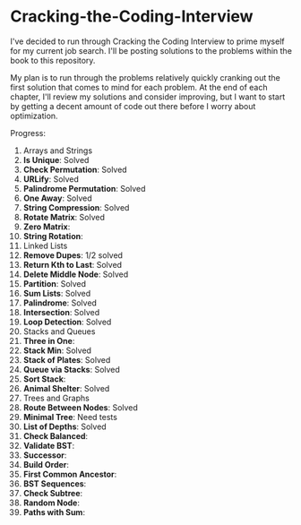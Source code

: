 # Cracking-the-Coding-Interview
I've decided to run through Cracking the Coding Interview to prime myself for my current job search. I'll be posting solutions to the problems within the book to this repository.

My plan is to run through the problems relatively quickly cranking out the first solution that comes to mind for each problem. At the end of each chapter, I'll review my solutions and consider improving, but I want to start by getting a decent amount of code out there before I worry about optimization.

Progress:

1. Arrays and Strings
  1. **Is Unique**:  Solved
  2. **Check Permutation**: Solved
  3. **URLify**: Solved
  4. **Palindrome Permutation**: Solved
  5. **One Away**: Solved
  6. **String Compression**: Solved
  7. **Rotate Matrix**: Solved
  8. **Zero Matrix**:
  9. **String Rotation**:
2. Linked Lists
  1. **Remove Dupes**: 1/2 solved
  2. **Return Kth to Last**: Solved
  3. **Delete Middle Node**: Solved
  4. **Partition**: Solved
  5. **Sum Lists**: Solved
  6. **Palindrome**: Solved
  7. **Intersection**: Solved
  8. **Loop Detection**: Solved
3. Stacks and Queues
  1. **Three in One**:
  2. **Stack Min**: Solved
  3. **Stack of Plates**: Solved
  4. **Queue via Stacks**: Solved
  5. **Sort Stack**:
  6. **Animal Shelter**: Solved
4. Trees and Graphs
  1. **Route Between Nodes**: Solved
  2. **Minimal Tree**: Need tests
  3. **List of Depths**: Solved
  4. **Check Balanced**:
  5. **Validate BST**:
  6. **Successor**:
  7. **Build Order**:
  8. **First Common Ancestor**:
  9. **BST Sequences**:
  10. **Check Subtree**:
  11. **Random Node**:
  12. **Paths with Sum**:

